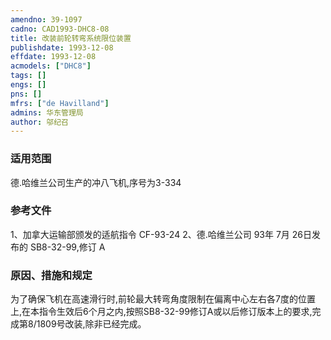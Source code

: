 ```yaml
---
amendno: 39-1097  
cadno: CAD1993-DHC8-08  
title: 改装前轮转弯系统限位装置  
publishdate: 1993-12-08  
effdate: 1993-12-08  
acmodels: ["DHC8"]  
tags: []  
engs: []  
pns: []  
mfrs: ["de Havilland"]  
admins: 华东管理局  
author: 邬纪召  
---
```

  
### 适用范围  
德.哈维兰公司生产的冲八飞机,序号为3-334  
  
<!--more-->  
### 参考文件  
  1、加拿大运输部颁发的适航指令 CF-93-24 2、德.哈维兰公司 93年 7月 26日发布的 SB8-32-99,修订 A  
  
### 原因、措施和规定  

  为了确保飞机在高速滑行时,前轮最大转弯角度限制在偏离中心左右各7度的位置上,在本指令生效后6个月之内,按照SB8-32-99修订A或以后修订版本上的要求,完成第8/1809号改装,除非已经完成。  
